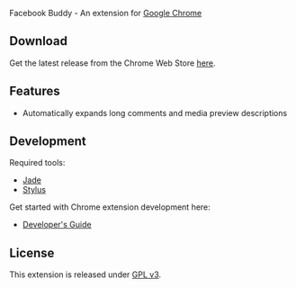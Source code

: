 Facebook Buddy - An extension for [Google Chrome](http://www.google.com/chrome/)

Download
--------

Get the latest release from the Chrome Web Store [here](https://chrome.google.com/webstore/detail/geljpicaffommfbmjigfiahodeliobjg).

Features
--------

* Automatically expands long comments and media preview descriptions

Development
-----------

Required tools:

* [Jade](http://jade-lang.com/)
* [Stylus](http://learnboost.github.io/stylus/)

Get started with Chrome extension development here:

* [Developer's Guide](http://developer.chrome.com/extensions/devguide.html)

License
-------

This extension is released under [GPL v3](http://www.gnu.org/licenses/gpl-3.0.txt).